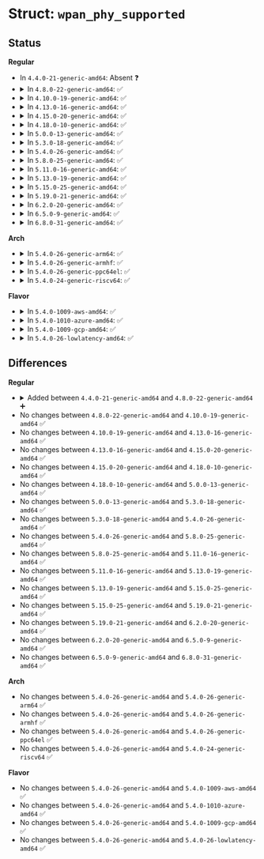 # Struct: <code>wpan_phy_supported</code>

## Status
<b>Regular</b>
<ul>
<li>
In <code>4.4.0-21-generic-amd64</code>: Absent ❓
</li>
<li>
<details>
<summary>In <code>4.8.0-22-generic-amd64</code>: ✅</summary>

```c
struct wpan_phy_supported {
    u32[32] channels;
    u32 cca_modes;
    u32 cca_opts;
    u32 iftypes;
    enum nl802154_supported_bool_states lbt;
    u8 min_minbe;
    u8 max_minbe;
    u8 min_maxbe;
    u8 max_maxbe;
    u8 min_csma_backoffs;
    u8 max_csma_backoffs;
    s8 min_frame_retries;
    s8 max_frame_retries;
    size_t tx_powers_size;
    size_t cca_ed_levels_size;
    const s32 * tx_powers;
    const s32 * cca_ed_levels;
}
```
</details>
</li>
<li>
<details>
<summary>In <code>4.10.0-19-generic-amd64</code>: ✅</summary>

```c
struct wpan_phy_supported {
    u32[32] channels;
    u32 cca_modes;
    u32 cca_opts;
    u32 iftypes;
    enum nl802154_supported_bool_states lbt;
    u8 min_minbe;
    u8 max_minbe;
    u8 min_maxbe;
    u8 max_maxbe;
    u8 min_csma_backoffs;
    u8 max_csma_backoffs;
    s8 min_frame_retries;
    s8 max_frame_retries;
    size_t tx_powers_size;
    size_t cca_ed_levels_size;
    const s32 * tx_powers;
    const s32 * cca_ed_levels;
}
```
</details>
</li>
<li>
<details>
<summary>In <code>4.13.0-16-generic-amd64</code>: ✅</summary>

```c
struct wpan_phy_supported {
    u32[32] channels;
    u32 cca_modes;
    u32 cca_opts;
    u32 iftypes;
    enum nl802154_supported_bool_states lbt;
    u8 min_minbe;
    u8 max_minbe;
    u8 min_maxbe;
    u8 max_maxbe;
    u8 min_csma_backoffs;
    u8 max_csma_backoffs;
    s8 min_frame_retries;
    s8 max_frame_retries;
    size_t tx_powers_size;
    size_t cca_ed_levels_size;
    const s32 * tx_powers;
    const s32 * cca_ed_levels;
}
```
</details>
</li>
<li>
<details>
<summary>In <code>4.15.0-20-generic-amd64</code>: ✅</summary>

```c
struct wpan_phy_supported {
    u32[32] channels;
    u32 cca_modes;
    u32 cca_opts;
    u32 iftypes;
    enum nl802154_supported_bool_states lbt;
    u8 min_minbe;
    u8 max_minbe;
    u8 min_maxbe;
    u8 max_maxbe;
    u8 min_csma_backoffs;
    u8 max_csma_backoffs;
    s8 min_frame_retries;
    s8 max_frame_retries;
    size_t tx_powers_size;
    size_t cca_ed_levels_size;
    const s32 * tx_powers;
    const s32 * cca_ed_levels;
}
```
</details>
</li>
<li>
<details>
<summary>In <code>4.18.0-10-generic-amd64</code>: ✅</summary>

```c
struct wpan_phy_supported {
    u32[32] channels;
    u32 cca_modes;
    u32 cca_opts;
    u32 iftypes;
    enum nl802154_supported_bool_states lbt;
    u8 min_minbe;
    u8 max_minbe;
    u8 min_maxbe;
    u8 max_maxbe;
    u8 min_csma_backoffs;
    u8 max_csma_backoffs;
    s8 min_frame_retries;
    s8 max_frame_retries;
    size_t tx_powers_size;
    size_t cca_ed_levels_size;
    const s32 * tx_powers;
    const s32 * cca_ed_levels;
}
```
</details>
</li>
<li>
<details>
<summary>In <code>5.0.0-13-generic-amd64</code>: ✅</summary>

```c
struct wpan_phy_supported {
    u32[32] channels;
    u32 cca_modes;
    u32 cca_opts;
    u32 iftypes;
    enum nl802154_supported_bool_states lbt;
    u8 min_minbe;
    u8 max_minbe;
    u8 min_maxbe;
    u8 max_maxbe;
    u8 min_csma_backoffs;
    u8 max_csma_backoffs;
    s8 min_frame_retries;
    s8 max_frame_retries;
    size_t tx_powers_size;
    size_t cca_ed_levels_size;
    const s32 * tx_powers;
    const s32 * cca_ed_levels;
}
```
</details>
</li>
<li>
<details>
<summary>In <code>5.3.0-18-generic-amd64</code>: ✅</summary>

```c
struct wpan_phy_supported {
    u32[32] channels;
    u32 cca_modes;
    u32 cca_opts;
    u32 iftypes;
    enum nl802154_supported_bool_states lbt;
    u8 min_minbe;
    u8 max_minbe;
    u8 min_maxbe;
    u8 max_maxbe;
    u8 min_csma_backoffs;
    u8 max_csma_backoffs;
    s8 min_frame_retries;
    s8 max_frame_retries;
    size_t tx_powers_size;
    size_t cca_ed_levels_size;
    const s32 * tx_powers;
    const s32 * cca_ed_levels;
}
```
</details>
</li>
<li>
<details>
<summary>In <code>5.4.0-26-generic-amd64</code>: ✅</summary>

```c
struct wpan_phy_supported {
    u32[32] channels;
    u32 cca_modes;
    u32 cca_opts;
    u32 iftypes;
    enum nl802154_supported_bool_states lbt;
    u8 min_minbe;
    u8 max_minbe;
    u8 min_maxbe;
    u8 max_maxbe;
    u8 min_csma_backoffs;
    u8 max_csma_backoffs;
    s8 min_frame_retries;
    s8 max_frame_retries;
    size_t tx_powers_size;
    size_t cca_ed_levels_size;
    const s32 * tx_powers;
    const s32 * cca_ed_levels;
}
```
</details>
</li>
<li>
<details>
<summary>In <code>5.8.0-25-generic-amd64</code>: ✅</summary>

```c
struct wpan_phy_supported {
    u32[32] channels;
    u32 cca_modes;
    u32 cca_opts;
    u32 iftypes;
    enum nl802154_supported_bool_states lbt;
    u8 min_minbe;
    u8 max_minbe;
    u8 min_maxbe;
    u8 max_maxbe;
    u8 min_csma_backoffs;
    u8 max_csma_backoffs;
    s8 min_frame_retries;
    s8 max_frame_retries;
    size_t tx_powers_size;
    size_t cca_ed_levels_size;
    const s32 * tx_powers;
    const s32 * cca_ed_levels;
}
```
</details>
</li>
<li>
<details>
<summary>In <code>5.11.0-16-generic-amd64</code>: ✅</summary>

```c
struct wpan_phy_supported {
    u32[32] channels;
    u32 cca_modes;
    u32 cca_opts;
    u32 iftypes;
    enum nl802154_supported_bool_states lbt;
    u8 min_minbe;
    u8 max_minbe;
    u8 min_maxbe;
    u8 max_maxbe;
    u8 min_csma_backoffs;
    u8 max_csma_backoffs;
    s8 min_frame_retries;
    s8 max_frame_retries;
    size_t tx_powers_size;
    size_t cca_ed_levels_size;
    const s32 * tx_powers;
    const s32 * cca_ed_levels;
}
```
</details>
</li>
<li>
<details>
<summary>In <code>5.13.0-19-generic-amd64</code>: ✅</summary>

```c
struct wpan_phy_supported {
    u32[32] channels;
    u32 cca_modes;
    u32 cca_opts;
    u32 iftypes;
    enum nl802154_supported_bool_states lbt;
    u8 min_minbe;
    u8 max_minbe;
    u8 min_maxbe;
    u8 max_maxbe;
    u8 min_csma_backoffs;
    u8 max_csma_backoffs;
    s8 min_frame_retries;
    s8 max_frame_retries;
    size_t tx_powers_size;
    size_t cca_ed_levels_size;
    const s32 * tx_powers;
    const s32 * cca_ed_levels;
}
```
</details>
</li>
<li>
<details>
<summary>In <code>5.15.0-25-generic-amd64</code>: ✅</summary>

```c
struct wpan_phy_supported {
    u32[32] channels;
    u32 cca_modes;
    u32 cca_opts;
    u32 iftypes;
    enum nl802154_supported_bool_states lbt;
    u8 min_minbe;
    u8 max_minbe;
    u8 min_maxbe;
    u8 max_maxbe;
    u8 min_csma_backoffs;
    u8 max_csma_backoffs;
    s8 min_frame_retries;
    s8 max_frame_retries;
    size_t tx_powers_size;
    size_t cca_ed_levels_size;
    const s32 * tx_powers;
    const s32 * cca_ed_levels;
}
```
</details>
</li>
<li>
<details>
<summary>In <code>5.19.0-21-generic-amd64</code>: ✅</summary>

```c
struct wpan_phy_supported {
    u32[32] channels;
    u32 cca_modes;
    u32 cca_opts;
    u32 iftypes;
    enum nl802154_supported_bool_states lbt;
    u8 min_minbe;
    u8 max_minbe;
    u8 min_maxbe;
    u8 max_maxbe;
    u8 min_csma_backoffs;
    u8 max_csma_backoffs;
    s8 min_frame_retries;
    s8 max_frame_retries;
    size_t tx_powers_size;
    size_t cca_ed_levels_size;
    const s32 * tx_powers;
    const s32 * cca_ed_levels;
}
```
</details>
</li>
<li>
<details>
<summary>In <code>6.2.0-20-generic-amd64</code>: ✅</summary>

```c
struct wpan_phy_supported {
    u32[32] channels;
    u32 cca_modes;
    u32 cca_opts;
    u32 iftypes;
    enum nl802154_supported_bool_states lbt;
    u8 min_minbe;
    u8 max_minbe;
    u8 min_maxbe;
    u8 max_maxbe;
    u8 min_csma_backoffs;
    u8 max_csma_backoffs;
    s8 min_frame_retries;
    s8 max_frame_retries;
    size_t tx_powers_size;
    size_t cca_ed_levels_size;
    const s32 * tx_powers;
    const s32 * cca_ed_levels;
}
```
</details>
</li>
<li>
<details>
<summary>In <code>6.5.0-9-generic-amd64</code>: ✅</summary>

```c
struct wpan_phy_supported {
    u32[32] channels;
    u32 cca_modes;
    u32 cca_opts;
    u32 iftypes;
    enum nl802154_supported_bool_states lbt;
    u8 min_minbe;
    u8 max_minbe;
    u8 min_maxbe;
    u8 max_maxbe;
    u8 min_csma_backoffs;
    u8 max_csma_backoffs;
    s8 min_frame_retries;
    s8 max_frame_retries;
    size_t tx_powers_size;
    size_t cca_ed_levels_size;
    const s32 * tx_powers;
    const s32 * cca_ed_levels;
}
```
</details>
</li>
<li>
<details>
<summary>In <code>6.8.0-31-generic-amd64</code>: ✅</summary>

```c
struct wpan_phy_supported {
    u32[32] channels;
    u32 cca_modes;
    u32 cca_opts;
    u32 iftypes;
    enum nl802154_supported_bool_states lbt;
    u8 min_minbe;
    u8 max_minbe;
    u8 min_maxbe;
    u8 max_maxbe;
    u8 min_csma_backoffs;
    u8 max_csma_backoffs;
    s8 min_frame_retries;
    s8 max_frame_retries;
    size_t tx_powers_size;
    size_t cca_ed_levels_size;
    const s32 * tx_powers;
    const s32 * cca_ed_levels;
}
```
</details>
</li>
</ul>
<b>Arch</b>
<ul>
<li>
<details>
<summary>In <code>5.4.0-26-generic-arm64</code>: ✅</summary>

```c
struct wpan_phy_supported {
    u32[32] channels;
    u32 cca_modes;
    u32 cca_opts;
    u32 iftypes;
    enum nl802154_supported_bool_states lbt;
    u8 min_minbe;
    u8 max_minbe;
    u8 min_maxbe;
    u8 max_maxbe;
    u8 min_csma_backoffs;
    u8 max_csma_backoffs;
    s8 min_frame_retries;
    s8 max_frame_retries;
    size_t tx_powers_size;
    size_t cca_ed_levels_size;
    const s32 * tx_powers;
    const s32 * cca_ed_levels;
}
```
</details>
</li>
<li>
<details>
<summary>In <code>5.4.0-26-generic-armhf</code>: ✅</summary>

```c
struct wpan_phy_supported {
    u32[32] channels;
    u32 cca_modes;
    u32 cca_opts;
    u32 iftypes;
    enum nl802154_supported_bool_states lbt;
    u8 min_minbe;
    u8 max_minbe;
    u8 min_maxbe;
    u8 max_maxbe;
    u8 min_csma_backoffs;
    u8 max_csma_backoffs;
    s8 min_frame_retries;
    s8 max_frame_retries;
    size_t tx_powers_size;
    size_t cca_ed_levels_size;
    const s32 * tx_powers;
    const s32 * cca_ed_levels;
}
```
</details>
</li>
<li>
<details>
<summary>In <code>5.4.0-26-generic-ppc64el</code>: ✅</summary>

```c
struct wpan_phy_supported {
    u32[32] channels;
    u32 cca_modes;
    u32 cca_opts;
    u32 iftypes;
    enum nl802154_supported_bool_states lbt;
    u8 min_minbe;
    u8 max_minbe;
    u8 min_maxbe;
    u8 max_maxbe;
    u8 min_csma_backoffs;
    u8 max_csma_backoffs;
    s8 min_frame_retries;
    s8 max_frame_retries;
    size_t tx_powers_size;
    size_t cca_ed_levels_size;
    const s32 * tx_powers;
    const s32 * cca_ed_levels;
}
```
</details>
</li>
<li>
<details>
<summary>In <code>5.4.0-24-generic-riscv64</code>: ✅</summary>

```c
struct wpan_phy_supported {
    u32[32] channels;
    u32 cca_modes;
    u32 cca_opts;
    u32 iftypes;
    enum nl802154_supported_bool_states lbt;
    u8 min_minbe;
    u8 max_minbe;
    u8 min_maxbe;
    u8 max_maxbe;
    u8 min_csma_backoffs;
    u8 max_csma_backoffs;
    s8 min_frame_retries;
    s8 max_frame_retries;
    size_t tx_powers_size;
    size_t cca_ed_levels_size;
    const s32 * tx_powers;
    const s32 * cca_ed_levels;
}
```
</details>
</li>
</ul>
<b>Flavor</b>
<ul>
<li>
<details>
<summary>In <code>5.4.0-1009-aws-amd64</code>: ✅</summary>

```c
struct wpan_phy_supported {
    u32[32] channels;
    u32 cca_modes;
    u32 cca_opts;
    u32 iftypes;
    enum nl802154_supported_bool_states lbt;
    u8 min_minbe;
    u8 max_minbe;
    u8 min_maxbe;
    u8 max_maxbe;
    u8 min_csma_backoffs;
    u8 max_csma_backoffs;
    s8 min_frame_retries;
    s8 max_frame_retries;
    size_t tx_powers_size;
    size_t cca_ed_levels_size;
    const s32 * tx_powers;
    const s32 * cca_ed_levels;
}
```
</details>
</li>
<li>
<details>
<summary>In <code>5.4.0-1010-azure-amd64</code>: ✅</summary>

```c
struct wpan_phy_supported {
    u32[32] channels;
    u32 cca_modes;
    u32 cca_opts;
    u32 iftypes;
    enum nl802154_supported_bool_states lbt;
    u8 min_minbe;
    u8 max_minbe;
    u8 min_maxbe;
    u8 max_maxbe;
    u8 min_csma_backoffs;
    u8 max_csma_backoffs;
    s8 min_frame_retries;
    s8 max_frame_retries;
    size_t tx_powers_size;
    size_t cca_ed_levels_size;
    const s32 * tx_powers;
    const s32 * cca_ed_levels;
}
```
</details>
</li>
<li>
<details>
<summary>In <code>5.4.0-1009-gcp-amd64</code>: ✅</summary>

```c
struct wpan_phy_supported {
    u32[32] channels;
    u32 cca_modes;
    u32 cca_opts;
    u32 iftypes;
    enum nl802154_supported_bool_states lbt;
    u8 min_minbe;
    u8 max_minbe;
    u8 min_maxbe;
    u8 max_maxbe;
    u8 min_csma_backoffs;
    u8 max_csma_backoffs;
    s8 min_frame_retries;
    s8 max_frame_retries;
    size_t tx_powers_size;
    size_t cca_ed_levels_size;
    const s32 * tx_powers;
    const s32 * cca_ed_levels;
}
```
</details>
</li>
<li>
<details>
<summary>In <code>5.4.0-26-lowlatency-amd64</code>: ✅</summary>

```c
struct wpan_phy_supported {
    u32[32] channels;
    u32 cca_modes;
    u32 cca_opts;
    u32 iftypes;
    enum nl802154_supported_bool_states lbt;
    u8 min_minbe;
    u8 max_minbe;
    u8 min_maxbe;
    u8 max_maxbe;
    u8 min_csma_backoffs;
    u8 max_csma_backoffs;
    s8 min_frame_retries;
    s8 max_frame_retries;
    size_t tx_powers_size;
    size_t cca_ed_levels_size;
    const s32 * tx_powers;
    const s32 * cca_ed_levels;
}
```
</details>
</li>
</ul>

## Differences
<b>Regular</b>
<ul>
<li>
<details>
<summary>Added between <code>4.4.0-21-generic-amd64</code> and <code>4.8.0-22-generic-amd64</code> ➕</summary>

```c
struct wpan_phy_supported {
    u32[32] channels;
    u32 cca_modes;
    u32 cca_opts;
    u32 iftypes;
    enum nl802154_supported_bool_states lbt;
    u8 min_minbe;
    u8 max_minbe;
    u8 min_maxbe;
    u8 max_maxbe;
    u8 min_csma_backoffs;
    u8 max_csma_backoffs;
    s8 min_frame_retries;
    s8 max_frame_retries;
    size_t tx_powers_size;
    size_t cca_ed_levels_size;
    const s32 * tx_powers;
    const s32 * cca_ed_levels;
}
```
</details>
</li>
<li>
No changes between <code>4.8.0-22-generic-amd64</code> and <code>4.10.0-19-generic-amd64</code> ✅
</li>
<li>
No changes between <code>4.10.0-19-generic-amd64</code> and <code>4.13.0-16-generic-amd64</code> ✅
</li>
<li>
No changes between <code>4.13.0-16-generic-amd64</code> and <code>4.15.0-20-generic-amd64</code> ✅
</li>
<li>
No changes between <code>4.15.0-20-generic-amd64</code> and <code>4.18.0-10-generic-amd64</code> ✅
</li>
<li>
No changes between <code>4.18.0-10-generic-amd64</code> and <code>5.0.0-13-generic-amd64</code> ✅
</li>
<li>
No changes between <code>5.0.0-13-generic-amd64</code> and <code>5.3.0-18-generic-amd64</code> ✅
</li>
<li>
No changes between <code>5.3.0-18-generic-amd64</code> and <code>5.4.0-26-generic-amd64</code> ✅
</li>
<li>
No changes between <code>5.4.0-26-generic-amd64</code> and <code>5.8.0-25-generic-amd64</code> ✅
</li>
<li>
No changes between <code>5.8.0-25-generic-amd64</code> and <code>5.11.0-16-generic-amd64</code> ✅
</li>
<li>
No changes between <code>5.11.0-16-generic-amd64</code> and <code>5.13.0-19-generic-amd64</code> ✅
</li>
<li>
No changes between <code>5.13.0-19-generic-amd64</code> and <code>5.15.0-25-generic-amd64</code> ✅
</li>
<li>
No changes between <code>5.15.0-25-generic-amd64</code> and <code>5.19.0-21-generic-amd64</code> ✅
</li>
<li>
No changes between <code>5.19.0-21-generic-amd64</code> and <code>6.2.0-20-generic-amd64</code> ✅
</li>
<li>
No changes between <code>6.2.0-20-generic-amd64</code> and <code>6.5.0-9-generic-amd64</code> ✅
</li>
<li>
No changes between <code>6.5.0-9-generic-amd64</code> and <code>6.8.0-31-generic-amd64</code> ✅
</li>
</ul>
<b>Arch</b>
<ul>
<li>
No changes between <code>5.4.0-26-generic-amd64</code> and <code>5.4.0-26-generic-arm64</code> ✅
</li>
<li>
No changes between <code>5.4.0-26-generic-amd64</code> and <code>5.4.0-26-generic-armhf</code> ✅
</li>
<li>
No changes between <code>5.4.0-26-generic-amd64</code> and <code>5.4.0-26-generic-ppc64el</code> ✅
</li>
<li>
No changes between <code>5.4.0-26-generic-amd64</code> and <code>5.4.0-24-generic-riscv64</code> ✅
</li>
</ul>
<b>Flavor</b>
<ul>
<li>
No changes between <code>5.4.0-26-generic-amd64</code> and <code>5.4.0-1009-aws-amd64</code> ✅
</li>
<li>
No changes between <code>5.4.0-26-generic-amd64</code> and <code>5.4.0-1010-azure-amd64</code> ✅
</li>
<li>
No changes between <code>5.4.0-26-generic-amd64</code> and <code>5.4.0-1009-gcp-amd64</code> ✅
</li>
<li>
No changes between <code>5.4.0-26-generic-amd64</code> and <code>5.4.0-26-lowlatency-amd64</code> ✅
</li>
</ul>
